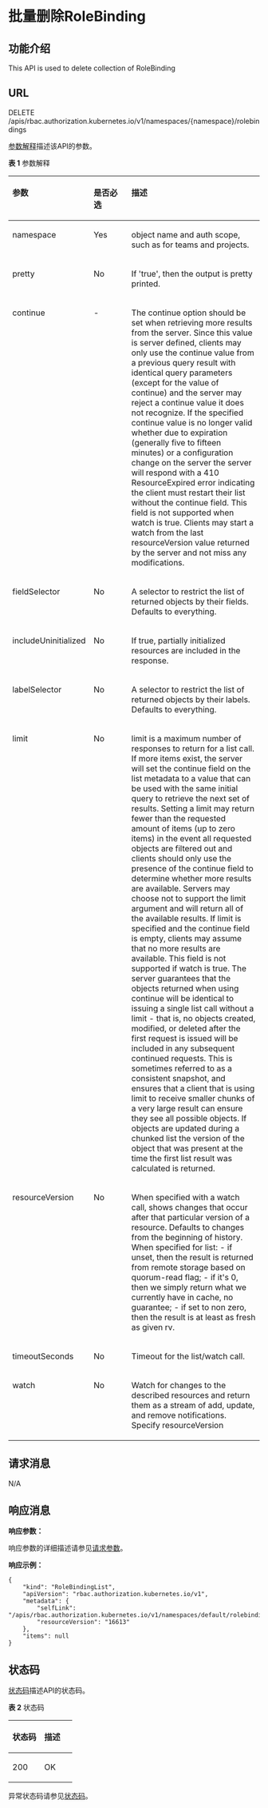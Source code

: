 # 批量删除RoleBinding<a name="cce_02_0315"></a>

## 功能介绍<a name="section148251811195510"></a>

This API is used to delete collection of RoleBinding

## URL<a name="section128415243558"></a>

DELETE /apis/rbac.authorization.kubernetes.io/v1/namespaces/\{namespace\}/rolebindings

[参数解释](#d0e42906)描述该API的参数。

**表 1**  参数解释

<a name="d0e42906"></a>
<table><thead align="left"><tr id="row10640301"><th class="cellrowborder" valign="top" width="22.220000000000002%" id="mcps1.2.4.1.1"><p id="p65652297517"><a name="p65652297517"></a><a name="p65652297517"></a>参数</p>
</th>
<th class="cellrowborder" valign="top" width="17.169999999999998%" id="mcps1.2.4.1.2"><p id="p165661629135114"><a name="p165661629135114"></a><a name="p165661629135114"></a>是否必选</p>
</th>
<th class="cellrowborder" valign="top" width="60.61%" id="mcps1.2.4.1.3"><p id="p14567629115114"><a name="p14567629115114"></a><a name="p14567629115114"></a>描述</p>
</th>
</tr>
</thead>
<tbody><tr id="row999013125918"><td class="cellrowborder" valign="top" width="22.220000000000002%" headers="mcps1.2.4.1.1 "><p id="p19990203111596"><a name="p19990203111596"></a><a name="p19990203111596"></a>namespace</p>
</td>
<td class="cellrowborder" valign="top" width="17.169999999999998%" headers="mcps1.2.4.1.2 "><p id="p17990331175913"><a name="p17990331175913"></a><a name="p17990331175913"></a>Yes</p>
</td>
<td class="cellrowborder" valign="top" width="60.61%" headers="mcps1.2.4.1.3 "><p id="p9990123165911"><a name="p9990123165911"></a><a name="p9990123165911"></a>object name and auth scope, such as for teams and projects.</p>
</td>
</tr>
<tr id="row17811636"><td class="cellrowborder" valign="top" width="22.220000000000002%" headers="mcps1.2.4.1.1 "><p id="p33456451"><a name="p33456451"></a><a name="p33456451"></a>pretty</p>
</td>
<td class="cellrowborder" valign="top" width="17.169999999999998%" headers="mcps1.2.4.1.2 "><p id="p25618043"><a name="p25618043"></a><a name="p25618043"></a>No</p>
</td>
<td class="cellrowborder" valign="top" width="60.61%" headers="mcps1.2.4.1.3 "><p id="p61795587"><a name="p61795587"></a><a name="p61795587"></a>If 'true', then the output is pretty printed.</p>
</td>
</tr>
<tr id="row324054917610"><td class="cellrowborder" valign="top" width="22.220000000000002%" headers="mcps1.2.4.1.1 "><p id="p1124024920612"><a name="p1124024920612"></a><a name="p1124024920612"></a>continue</p>
</td>
<td class="cellrowborder" valign="top" width="17.169999999999998%" headers="mcps1.2.4.1.2 "><p id="p162415491767"><a name="p162415491767"></a><a name="p162415491767"></a>-</p>
</td>
<td class="cellrowborder" valign="top" width="60.61%" headers="mcps1.2.4.1.3 "><p id="p12411249269"><a name="p12411249269"></a><a name="p12411249269"></a>The continue option should be set when retrieving more results from the server. Since this value is server defined, clients may only use the continue value from a previous query result with identical query parameters (except for the value of continue) and the server may reject a continue value it does not recognize. If the specified continue value is no longer valid whether due to expiration (generally five to fifteen minutes) or a configuration change on the server the server will respond with a 410 ResourceExpired error indicating the client must restart their list without the continue field. This field is not supported when watch is true. Clients may start a watch from the last resourceVersion value returned by the server and not miss any modifications.</p>
</td>
</tr>
<tr id="row8371453863"><td class="cellrowborder" valign="top" width="22.220000000000002%" headers="mcps1.2.4.1.1 "><p id="p203719531862"><a name="p203719531862"></a><a name="p203719531862"></a>fieldSelector</p>
</td>
<td class="cellrowborder" valign="top" width="17.169999999999998%" headers="mcps1.2.4.1.2 "><p id="p337185317611"><a name="p337185317611"></a><a name="p337185317611"></a>No</p>
</td>
<td class="cellrowborder" valign="top" width="60.61%" headers="mcps1.2.4.1.3 "><p id="p03815531069"><a name="p03815531069"></a><a name="p03815531069"></a>A selector to restrict the list of returned objects by their fields. Defaults to everything.</p>
</td>
</tr>
<tr id="row95502597616"><td class="cellrowborder" valign="top" width="22.220000000000002%" headers="mcps1.2.4.1.1 "><p id="p10550165911618"><a name="p10550165911618"></a><a name="p10550165911618"></a>includeUninitialized</p>
</td>
<td class="cellrowborder" valign="top" width="17.169999999999998%" headers="mcps1.2.4.1.2 "><p id="p5550859960"><a name="p5550859960"></a><a name="p5550859960"></a>No</p>
</td>
<td class="cellrowborder" valign="top" width="60.61%" headers="mcps1.2.4.1.3 "><p id="p1926516398711"><a name="p1926516398711"></a><a name="p1926516398711"></a>If true, partially initialized resources are included in the response.</p>
</td>
</tr>
<tr id="row18246153971216"><td class="cellrowborder" valign="top" width="22.220000000000002%" headers="mcps1.2.4.1.1 "><p id="p1324716394129"><a name="p1324716394129"></a><a name="p1324716394129"></a>labelSelector</p>
</td>
<td class="cellrowborder" valign="top" width="17.169999999999998%" headers="mcps1.2.4.1.2 "><p id="p9247203913129"><a name="p9247203913129"></a><a name="p9247203913129"></a>No</p>
</td>
<td class="cellrowborder" valign="top" width="60.61%" headers="mcps1.2.4.1.3 "><p id="p1324717397129"><a name="p1324717397129"></a><a name="p1324717397129"></a>A selector to restrict the list of returned objects by their labels. Defaults to everything.</p>
</td>
</tr>
<tr id="row198884817818"><td class="cellrowborder" valign="top" width="22.220000000000002%" headers="mcps1.2.4.1.1 "><p id="p08881481880"><a name="p08881481880"></a><a name="p08881481880"></a>limit</p>
</td>
<td class="cellrowborder" valign="top" width="17.169999999999998%" headers="mcps1.2.4.1.2 "><p id="p14888481680"><a name="p14888481680"></a><a name="p14888481680"></a>No</p>
</td>
<td class="cellrowborder" valign="top" width="60.61%" headers="mcps1.2.4.1.3 "><p id="p4889148188"><a name="p4889148188"></a><a name="p4889148188"></a>limit is a maximum number of responses to return for a list call. If more items exist, the server will set the continue field on the list metadata to a value that can be used with the same initial query to retrieve the next set of results. Setting a limit may return fewer than the requested amount of items (up to zero items) in the event all requested objects are filtered out and clients should only use the presence of the continue field to determine whether more results are available. Servers may choose not to support the limit argument and will return all of the available results. If limit is specified and the continue field is empty, clients may assume that no more results are available. This field is not supported if watch is true. The server guarantees that the objects returned when using continue will be identical to issuing a single list call without a limit - that is, no objects created, modified, or deleted after the first request is issued will be included in any subsequent continued requests. This is sometimes referred to as a consistent snapshot, and ensures that a client that is using limit to receive smaller chunks of a very large result can ensure they see all possible objects. If objects are updated during a chunked list the version of the object that was present at the time the first list result was calculated is returned.</p>
</td>
</tr>
<tr id="row16889138585"><td class="cellrowborder" valign="top" width="22.220000000000002%" headers="mcps1.2.4.1.1 "><p id="p388912812820"><a name="p388912812820"></a><a name="p388912812820"></a>resourceVersion</p>
</td>
<td class="cellrowborder" valign="top" width="17.169999999999998%" headers="mcps1.2.4.1.2 "><p id="p1888915810820"><a name="p1888915810820"></a><a name="p1888915810820"></a>No</p>
</td>
<td class="cellrowborder" valign="top" width="60.61%" headers="mcps1.2.4.1.3 "><p id="p13889484813"><a name="p13889484813"></a><a name="p13889484813"></a>When specified with a watch call, shows changes that occur after that particular version of a resource. Defaults to changes from the beginning of history. When specified for list: - if unset, then the result is returned from remote storage based on quorum-read flag; - if it's 0, then we simply return what we currently have in cache, no guarantee; - if set to non zero, then the result is at least as fresh as given rv.</p>
</td>
</tr>
<tr id="row0889481784"><td class="cellrowborder" valign="top" width="22.220000000000002%" headers="mcps1.2.4.1.1 "><p id="p11889148586"><a name="p11889148586"></a><a name="p11889148586"></a>timeoutSeconds</p>
</td>
<td class="cellrowborder" valign="top" width="17.169999999999998%" headers="mcps1.2.4.1.2 "><p id="p198891987812"><a name="p198891987812"></a><a name="p198891987812"></a>No</p>
</td>
<td class="cellrowborder" valign="top" width="60.61%" headers="mcps1.2.4.1.3 "><p id="p364910501388"><a name="p364910501388"></a><a name="p364910501388"></a>Timeout for the list/watch call.</p>
</td>
</tr>
<tr id="row488916815820"><td class="cellrowborder" valign="top" width="22.220000000000002%" headers="mcps1.2.4.1.1 "><p id="p178891816811"><a name="p178891816811"></a><a name="p178891816811"></a>watch</p>
</td>
<td class="cellrowborder" valign="top" width="17.169999999999998%" headers="mcps1.2.4.1.2 "><p id="p988968282"><a name="p988968282"></a><a name="p988968282"></a>No</p>
</td>
<td class="cellrowborder" valign="top" width="60.61%" headers="mcps1.2.4.1.3 "><p id="p7889118385"><a name="p7889118385"></a><a name="p7889118385"></a>Watch for changes to the described resources and return them as a stream of add, update, and remove notifications. Specify resourceVersion</p>
</td>
</tr>
</tbody>
</table>

## 请求消息<a name="section18662134312520"></a>

N/A

## 响应消息<a name="section726119112252"></a>

**响应参数：**

响应参数的详细描述请参见[请求参数](创建RoleBinding.md#d0e42951)。

**响应示例：**

```
{
	"kind": "RoleBindingList",
	"apiVersion": "rbac.authorization.kubernetes.io/v1",
	"metadata": {
		"selfLink": "/apis/rbac.authorization.kubernetes.io/v1/namespaces/default/rolebindings",
		"resourceVersion": "16613"
	},
	"items": null
}
```

## 状态码<a name="section534515230266"></a>

[状态码](#d0e43055)描述API的状态码。

**表 2**  状态码

<a name="d0e43055"></a>
<table><thead align="left"><tr id="row20813512"><th class="cellrowborder" valign="top" width="50%" id="mcps1.2.3.1.1"><p id="p8172937"><a name="p8172937"></a><a name="p8172937"></a>状态码</p>
</th>
<th class="cellrowborder" valign="top" width="50%" id="mcps1.2.3.1.2"><p id="p58028199"><a name="p58028199"></a><a name="p58028199"></a>描述</p>
</th>
</tr>
</thead>
<tbody><tr id="row2663689"><td class="cellrowborder" valign="top" width="50%" headers="mcps1.2.3.1.1 "><p id="p14432280"><a name="p14432280"></a><a name="p14432280"></a>200</p>
</td>
<td class="cellrowborder" valign="top" width="50%" headers="mcps1.2.3.1.2 "><p id="p0978454104816"><a name="p0978454104816"></a><a name="p0978454104816"></a>OK</p>
</td>
</tr>
</tbody>
</table>

异常状态码请参见[状态码](状态码.md)。


